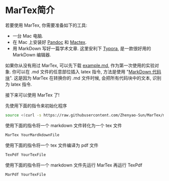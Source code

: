 # MarTex简介

若要使用 MarTex, 你需要准备如下的工具:

- 一台 Mac 电脑. 
- 在 Mac 上安装好 [Pandoc](http://pandoc.org) 和 [Mactex](https://www.tug.org/mactex/).
- 用 MarkDown 写好一篇学术文章. 这里安利下 [Typora](https://typora.io), 是一款很好用的 MarkDown 编辑器.

如果你从没有用过 MarTex, 可以先下载 [example.md](https://raw.githubusercontent.com/someonedomath/MarTex/master/example.md), 作为第一次使用的实验对象. 
你可以在 .md 文件的任意部位插入 latex 指令, 方法是使用 "[MarkDown 代码块](http://xianbai.me/learn-md/article/extension/code-blocks-and-highlighting.html)".
这是因为 MarTex 在转换你的 .md 文件时候, 会把所有代码块中的文本, 识别为 latex 指令.

接下来可以使用 MarTex 了! 

先使用下面的指令来初始化程序

```bash
source <(curl -s https://raw.githubusercontent.com/Zhenyao-Sun/MarTex/master/init.sh)
```

使用下面的指令将一个 markdown 文件转化为一个 tex 文件

```bash
MarTex YourMardkdownFile
```

使用下面的指令将一个  tex 文件编译为 pdf 文件

```tex
TexPdf YourTexFile
```

使用下面的指令将一个 markdown 文件先运行 MarTex 再运行 TexPdf

```bash
MarPdf YourTexFile
```

